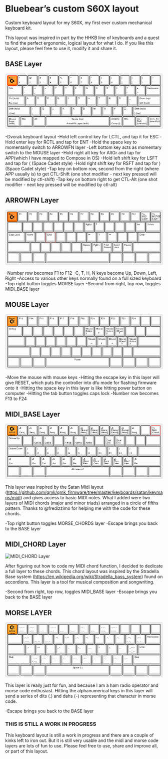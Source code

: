 # Bluebear’s custom S60X layout

Custom keyboard layout for my S60X, my first ever custom mechanical keyboard kit.

This layout was inspired in part by the HHKB line of keyboards and a quest to find the perfect ergonomic, logical layout for what I do. If you like this layout, please feel free to use it, modify it and share it.

## BASE Layer

![BASE Layer](S60X-Bluebear-BASE-Layer.png)

-Dvorak keyboard layout
-Hold left control key for LCTL, and tap it for ESC
-Hold enter key for RCTL and tap for ENT
-Hold the space key to momentarily switch to ARROWFN layer
-Left bottom key acts as momentary switch to the MOUSE layer
-Hold right alt key for AltGr and tap for APP(which I have mapped to Compose in OS)
-Hold left shift key for LSFT and tap for ( (Space Cadet style)
-Hold right shift key for RSFT and tap for ) (Space Cadet style)
-Tap key on bottom row, second from the right (where APP usually is) to get CTL-Shift (one shot modifier - next key pressed will be modified by ctl-shift)
-Tap key on bottom right to get CTL-Alt (one shot modifier - next key pressed will be modified by ctl-alt)

## ARROWFN Layer

![ARROWFN Layer](S60X-Bluebear-ARROWFN-Layer.png)

-Number row becomes F1 to F12
-C, T, H, N keys become Up, Down, Left, Right
-Access to various other keys normally found on a full sized keyboard
-Top right button toggles MORSE layer
-Second from right, top row, toggles MIDI_BASE layer

## MOUSE Layer

![MOUSE Layer](S60X-Bluebear-MOUSE-Layer.png)

-Move the mouse with mouse keys
-Hitting the escape key in this layer will give RESET, which puts the controller into dfu mode for flashing firmware onto it
-Hitting the space key in this layer is like hitting power button on computer
-Hitting the tab button toggles caps lock
-Number row becomes F13 to F24

## MIDI_BASE Layer

![MIDI_BASE Layer](S60X-Bluebear-MIDI_BASE-Layer.png)

This layer was inspired by the Satan Midi layout (https://github.com/qmk/qmk_firmware/tree/master/keyboards/satan/keymaps/midi) and gives access to basic MIDI notes. What I added were two layers of MIDI chords (major and minor triads) arranged in a circle of fifths pattern. Thanks to @fredizzimo for helping me with the code for these chords.

-Top right button toggles MORSE_CHORDS layer
-Escape brings you back to the BASE layer

## MIDI_CHORD Layer

![MIDI_CHORD Layer](S60X-Bluebear-MIDI_CHORDS-Layer.png)

After figuring out how to code my MIDI chord function, I decided to dedicate a full layer to these chords. This chord layout was inspired by the Stradella Base system (https://en.wikipedia.org/wiki/Stradella_bass_system) found on accordions. This layer is a tool for musical composition and songwriting.

-Second from right, top row, toggles MIDI_BASE layer
-Escape brings you back to the BASE layer

## MORSE LAYER

![MORSE Layer](S60X-Bluebear-MORSE-Layer.png)

This layer is really just for fun, and because I am a ham radio operator and morse code enthusiast. Hitting the alphanumerical keys in this layer will send a series of dits (.) and dahs (-) representing that character in morse code.

-Escape brings you back to the BASE layer

### THIS IS STILL A WORK IN PROGRESS

This keyboard layout is still a work in progress and there are a couple of kinks left to iron out. But it is still very usable and the midi and morse code layers are lots of fun to use. Please feel free to use, share and improve all, or part of this layout.





